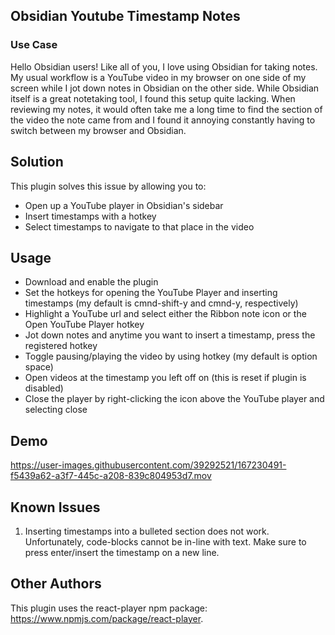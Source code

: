 ## Obsidian Youtube Timestamp Notes


### Use Case
Hello Obsidian users! Like all of you, I love using Obsidian for taking notes. My usual workflow is a YouTube video in my browser on one side of my screen while I jot down notes in Obsidian on the other side. While Obsidian itself is a great notetaking tool, I found this setup quite lacking. When reviewing my notes, it would often take me a long time to find the section of the video the note came from and I found it annoying constantly having to switch between my browser and Obsidian. 

## Solution
This plugin solves this issue by allowing you to:
- Open up a YouTube player in Obsidian's sidebar
- Insert timestamps with a hotkey
- Select timestamps to navigate to that place in the video

## Usage
- Download and enable the plugin
- Set the hotkeys for opening the YouTube Player and inserting timestamps (my default is cmnd-shift-y and cmnd-y, respectively)
- Highlight a YouTube url and select either the Ribbon note icon or the Open YouTube Player hotkey
- Jot down notes and anytime you want to insert a timestamp, press the registered hotkey
- Toggle pausing/playing the video by using hotkey (my default is option space)
- Open videos at the timestamp you left off on (this is reset if plugin is disabled)
- Close the player by right-clicking the icon above the YouTube player and selecting close 

## Demo

https://user-images.githubusercontent.com/39292521/167230491-f5439a62-a3f7-445c-a208-839c804953d7.mov


## Known Issues
1. Inserting timestamps into a bulleted section does not work. Unfortunately, code-blocks cannot be in-line with text. Make sure to press enter/insert the timestamp on a new line.


## Other Authors
This plugin uses the react-player npm package: https://www.npmjs.com/package/react-player.

